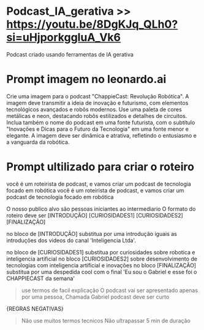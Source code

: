 # Podcast_IA_gerativa >> https://youtu.be/8DgKJq_QLh0?si=uHjporkggluA_Vk6
Podcast criado usando ferramentas de IA gerativa
# Prompt imagem no leonardo.ai 

Crie uma imagem para o podcast "ChappieCast: Revolução Robótica". A imagem deve transmitir a ideia de inovação e futurismo, com elementos tecnológicos avançados e robôs modernos. Use uma paleta de cores metálicas e neon, destacando robôs estilizados e detalhes de circuitos. Inclua também o nome do podcast em uma fonte futurista, com o subtítulo "Inovações e Dicas para o Futuro da Tecnologia" em uma fonte menor e elegante. A imagem deve ser dinâmica e atrativa, refletindo o entusiasmo e a vanguarda da robótica.

# Prompt  ultilizado para criar o roteiro

você é um roteirista de podcast, e vamos criar um podcast de tecnologia focado em robótica
você é um roteirista de podcast, e vamos criar um podcast de tecnologia focado em robótica

O nosso publico alvo são pessoas iniciantes ao intermediario
O formato do roteiro deve ser 
[INTRODUÇÃO]
[CURIOSIDADES1]
[CURIOSIDADES2]
[FINALIZAÇÃO]

no bloco de [INTRODUÇÃO] substitua por uma introdução iguais as introduções dos videos
do canal 'Inteligencia Ltda'.

no bloco de [CURIOSIDADES1] substitua por curiosidades sobre robotica e inteligencia artificial
no bloco [CURIOSIDADES2] sobre desenvolvimento de tecnologias com inteligencia artificial e inovações
no bloco [FINALIZAÇÃO] substitua por uma despedida cool com o final 'Eu sou o Gabriel e esse foi o CHAPPIECAST da semana'

> use termos de facil explicação
> O podcast vai ser apresentado apenas por uma pessoa, Chamada Gabriel
> podcast deve ser curto

{REGRAS NEGATIVAS}
> Não use muitos termos tecnicos
> Não ultrapassar 5 min de duração
